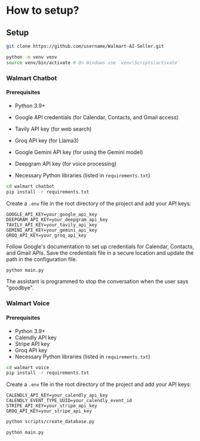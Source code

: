 # How to setup?

## Setup

```sh
git clone https://github.com/username/Walmart-AI-Seller.git
```

```sh
python -m venv venv
source venv/bin/activate # On Windows use `venv\Scripts\activate`
```

### Walmart Chatbot

#### Prerequisites

- Python 3.9+

- Google API credentials (for Calendar, Contacts, and Gmail access)

- Tavily API key (for web search)

- Groq API key (for Llama3)

- Google Gemini API key (for using the Gemini model)

- Deepgram API key (for voice processing)

- Necessary Python libraries (listed in `requirements.txt`)


```sh
cd walmart chatbot
pip install -r requirements.txt
```

Create a `.env` file in the root directory of the project and add your API keys:

```env
GOOGLE_API_KEY=your_google_api_key
DEEPGRAM_API_KEY=your_deepgram_api_key
TAVILY_API_KEY=your_tavily_api_key
GEMINI_API_KEY=your_gemini_api_key
GROQ_API_KEY=your_groq_api_key
```

Follow Google's documentation to set up credentials for Calendar, Contacts, and Gmail APIs. Save the credentials file in a secure location and update the path in the configuration file.


```sh
python main.py
```

The assistant is programmed to stop the conversation when the user says "goodbye".


### Walmart Voice

#### Prerequisites

- Python 3.9+
- Calendly API key
- Stripe API key
- Groq API key
- Necessary Python libraries (listed in `requirements.txt`)


```sh
cd walmart voice
pip install -r requirements.txt
```

Create a `.env` file in the root directory of the project and add your API keys:

```env
CALENDLY_API_KEY=your_calendly_api_key
CALENDLY_EVENT_TYPE_UUID=your_calendly_event_id
STRIPE_API_KEY=your_stripe_api_key
GROQ_API_KEY=your_stripe_api_key
```

```sh
python scripts/create_database.py
```

```sh
python main.py
```